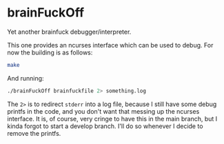 # brainFuckOff
Yet another brainfuck debugger/interpreter.

This one provides an ncurses interface which can be used to debug.
For now the building is as follows:
```sh
make
```
And running:
```sh
./brainFuckOff brainfuckfile 2> something.log
```
The `2>` is to redirect `stderr` into a log file, because I still have some debug printfs in the code, and you don't want that messing up the ncurses interface.
It is, of course, very cringe to have this in the main branch, but I kinda forgot to start a develop branch. I'll do so whenever I decide to remove the printfs.
